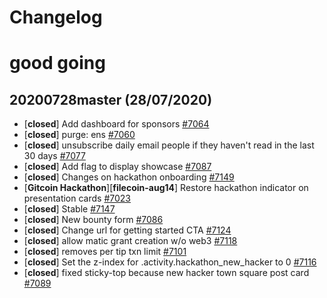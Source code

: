# Changelog
# good going 

## 20200728master (28/07/2020)
- [**closed**] Add dashboard for sponsors [#7064](https://github.com/gitcoinco/web/pull/7064)
- [**closed**] purge: ens  [#7060](https://github.com/gitcoinco/web/pull/7060)
- [**closed**] unsubscribe daily email people if they haven't read in the last 30 days [#7077](https://github.com/gitcoinco/web/pull/7077)
- [**closed**] Add flag to display showcase [#7087](https://github.com/gitcoinco/web/pull/7087)
- [**closed**] Changes on hackathon onboarding [#7149](https://github.com/gitcoinco/web/pull/7149)
- [**Gitcoin Hackathon**][**filecoin-aug14**] Restore hackathon indicator on presentation cards [#7023](https://github.com/gitcoinco/web/pull/7023)
- [**closed**] Stable [#7147](https://github.com/gitcoinco/web/pull/7147)
- [**closed**] New bounty form [#7086](https://github.com/gitcoinco/web/pull/7086)
- [**closed**] Change url for getting started CTA [#7124](https://github.com/gitcoinco/web/pull/7124)
- [**closed**] allow matic grant creation w/o web3 [#7118](https://github.com/gitcoinco/web/pull/7118)
- [**closed**] removes per tip txn limit [#7101](https://github.com/gitcoinco/web/pull/7101)
- [**closed**] Set the z-index for .activity.hackathon_new_hacker to 0 [#7116](https://github.com/gitcoinco/web/pull/7116)
- [**closed**] fixed sticky-top because new hacker town square post card [#7089](https://github.com/gitcoinco/web/pull/7089)
